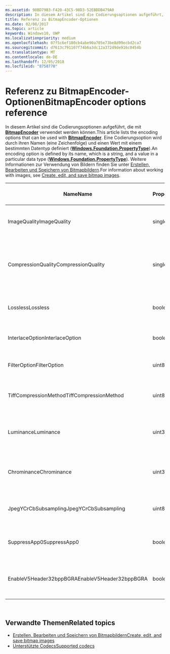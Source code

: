 ```yaml
---
ms.assetid: 98BD79B3-F420-43C5-98D3-52EBDDB479A0
description: In diesem Artikel sind die Codierungsoptionen aufgeführt, die mit BitmapEncoder verwendet werden können.
title: Referenz zu BitmapEncoder-Optionen
ms.date: 02/08/2017
ms.topic: article
keywords: Windows10, UWP
ms.localizationpriority: medium
ms.openlocfilehash: 07f5c6ef180cb4abe90a705e73be8d99ecbd2ca7
ms.sourcegitcommit: d7613c791107f74b6a3dc12a372d9de916c0454b
ms.translationtype: MT
ms.contentlocale: de-DE
ms.lasthandoff: 12/05/2018
ms.locfileid: "8758770"
---
```

# <a name="bitmapencoder-options-reference"></a><span data-ttu-id="af65a-104">Referenz zu BitmapEncoder-Optionen</span><span class="sxs-lookup"><span data-stu-id="af65a-104">BitmapEncoder options reference</span></span>


<span data-ttu-id="af65a-105">In diesem Artikel sind die Codierungsoptionen aufgeführt, die mit [**BitmapEncoder**](https://msdn.microsoft.com/library/windows/apps/br226206) verwendet werden können.</span><span class="sxs-lookup"><span data-stu-id="af65a-105">This article lists the encoding options that can be used with [**BitmapEncoder**](https://msdn.microsoft.com/library/windows/apps/br226206).</span></span> <span data-ttu-id="af65a-106">Eine Codierungsoption wird durch ihren Namen (eine Zeichenfolge) und einen Wert mit einem bestimmten Datentyp definiert ([**Windows.Foundation.PropertyType**](https://msdn.microsoft.com/library/windows/apps/br225871)).</span><span class="sxs-lookup"><span data-stu-id="af65a-106">An encoding option is defined by its name, which is a string, and a value in a particular data type ([**Windows.Foundation.PropertyType**](https://msdn.microsoft.com/library/windows/apps/br225871)).</span></span> <span data-ttu-id="af65a-107">Weitere Informationen zur Verwendung von Bildern finden Sie unter [Erstellen, Bearbeiten und Speichern von Bitmapbildern](imaging.md).</span><span class="sxs-lookup"><span data-stu-id="af65a-107">For information about working with images, see [Create, edit, and save bitmap images](imaging.md).</span></span>

| <span data-ttu-id="af65a-108">Name</span><span class="sxs-lookup"><span data-stu-id="af65a-108">Name</span></span>                    | <span data-ttu-id="af65a-109">PropertyType</span><span class="sxs-lookup"><span data-stu-id="af65a-109">PropertyType</span></span> | <span data-ttu-id="af65a-110">Verwendungshinweise</span><span class="sxs-lookup"><span data-stu-id="af65a-110">Usage notes</span></span>                                                                                        | <span data-ttu-id="af65a-111">Gültige Formate</span><span class="sxs-lookup"><span data-stu-id="af65a-111">Valid formats</span></span> |
|-------------------------|--------------|----------------------------------------------------------------------------------------------------|---------------|
| <span data-ttu-id="af65a-112">ImageQuality</span><span class="sxs-lookup"><span data-stu-id="af65a-112">ImageQuality</span></span>            | <span data-ttu-id="af65a-113">single</span><span class="sxs-lookup"><span data-stu-id="af65a-113">single</span></span>       | <span data-ttu-id="af65a-114">Gültige Werte von 0 bis 1,0</span><span class="sxs-lookup"><span data-stu-id="af65a-114">Valid values from 0 to 1.0.</span></span> <span data-ttu-id="af65a-115">Höhere Werte bedeuten höhere Qualität</span><span class="sxs-lookup"><span data-stu-id="af65a-115">Higher values indicate higher quality</span></span>                                 | <span data-ttu-id="af65a-116">JPEG, JPEG-XR</span><span class="sxs-lookup"><span data-stu-id="af65a-116">JPEG, JPEG-XR</span></span> |
| <span data-ttu-id="af65a-117">CompressionQuality</span><span class="sxs-lookup"><span data-stu-id="af65a-117">CompressionQuality</span></span>      | <span data-ttu-id="af65a-118">single</span><span class="sxs-lookup"><span data-stu-id="af65a-118">single</span></span>       | <span data-ttu-id="af65a-119">Gültige Werte von 0 bis 1,0</span><span class="sxs-lookup"><span data-stu-id="af65a-119">Valid values from 0 to 1.0.</span></span> <span data-ttu-id="af65a-120">Höhere Werte bedeuten ein effizienteres und langsameres Komprimierungsverfahren</span><span class="sxs-lookup"><span data-stu-id="af65a-120">Higher values indicate a more efficient and slower compression scheme</span></span> | <span data-ttu-id="af65a-121">TIFF</span><span class="sxs-lookup"><span data-stu-id="af65a-121">TIFF</span></span>          |
| <span data-ttu-id="af65a-122">Lossless</span><span class="sxs-lookup"><span data-stu-id="af65a-122">Lossless</span></span>                | <span data-ttu-id="af65a-123">boolean</span><span class="sxs-lookup"><span data-stu-id="af65a-123">boolean</span></span>      | <span data-ttu-id="af65a-124">Wenn dieser Wert auf „true“ festgelegt ist, wird die Option „ImageQuality“ ignoriert.</span><span class="sxs-lookup"><span data-stu-id="af65a-124">If this is set to true, the ImageQuality option is ignored</span></span>                                        | <span data-ttu-id="af65a-125">JPEG-XR</span><span class="sxs-lookup"><span data-stu-id="af65a-125">JPEG-XR</span></span>       |
| <span data-ttu-id="af65a-126">InterlaceOption</span><span class="sxs-lookup"><span data-stu-id="af65a-126">InterlaceOption</span></span>         | <span data-ttu-id="af65a-127">boolean</span><span class="sxs-lookup"><span data-stu-id="af65a-127">boolean</span></span>      | <span data-ttu-id="af65a-128">Gibt an, ob der Interlacemodus für das Bild verwendet wird</span><span class="sxs-lookup"><span data-stu-id="af65a-128">Whether to interlace the image</span></span>                                                                    | <span data-ttu-id="af65a-129">PNG</span><span class="sxs-lookup"><span data-stu-id="af65a-129">PNG</span></span>           |
| <span data-ttu-id="af65a-130">FilterOption</span><span class="sxs-lookup"><span data-stu-id="af65a-130">FilterOption</span></span>            | <span data-ttu-id="af65a-131">uint8</span><span class="sxs-lookup"><span data-stu-id="af65a-131">uint8</span></span>        | <span data-ttu-id="af65a-132">Verwenden Sie die [**PngFilterMode**](https://msdn.microsoft.com/library/windows/apps/br226389)-Enumeration.</span><span class="sxs-lookup"><span data-stu-id="af65a-132">Use the [**PngFilterMode**](https://msdn.microsoft.com/library/windows/apps/br226389) enumeration</span></span>                                | <span data-ttu-id="af65a-133">PNG</span><span class="sxs-lookup"><span data-stu-id="af65a-133">PNG</span></span>           |
| <span data-ttu-id="af65a-134">TiffCompressionMethod</span><span class="sxs-lookup"><span data-stu-id="af65a-134">TiffCompressionMethod</span></span>   | <span data-ttu-id="af65a-135">uint8</span><span class="sxs-lookup"><span data-stu-id="af65a-135">uint8</span></span>        | <span data-ttu-id="af65a-136">Verwenden Sie die [**TiffCompressionMode**](https://msdn.microsoft.com/library/windows/apps/br226399)-Enumeration.</span><span class="sxs-lookup"><span data-stu-id="af65a-136">Use the [**TiffCompressionMode**](https://msdn.microsoft.com/library/windows/apps/br226399) enumeration</span></span>                    | <span data-ttu-id="af65a-137">TIFF</span><span class="sxs-lookup"><span data-stu-id="af65a-137">TIFF</span></span>          |
| <span data-ttu-id="af65a-138">Luminance</span><span class="sxs-lookup"><span data-stu-id="af65a-138">Luminance</span></span>               | <span data-ttu-id="af65a-139">uint32Array</span><span class="sxs-lookup"><span data-stu-id="af65a-139">uint32Array</span></span>  | <span data-ttu-id="af65a-140">Ein Array mit 64Elementen, das die Quantifizierungskonstanten für die Leuchtdichte enthält</span><span class="sxs-lookup"><span data-stu-id="af65a-140">An array of 64 elements containing luminance quantization constants</span></span>                               | <span data-ttu-id="af65a-141">JPEG</span><span class="sxs-lookup"><span data-stu-id="af65a-141">JPEG</span></span>          |
| <span data-ttu-id="af65a-142">Chrominance</span><span class="sxs-lookup"><span data-stu-id="af65a-142">Chrominance</span></span>             | <span data-ttu-id="af65a-143">uint32Array</span><span class="sxs-lookup"><span data-stu-id="af65a-143">uint32Array</span></span>  | <span data-ttu-id="af65a-144">Ein Array mit 64Elementen, das die Quantifizierungskonstanten für die Chrominanz enthält</span><span class="sxs-lookup"><span data-stu-id="af65a-144">An array of 64 elements containing chrominance quantization constants</span></span>                             | <span data-ttu-id="af65a-145">JPEG</span><span class="sxs-lookup"><span data-stu-id="af65a-145">JPEG</span></span>          |
| <span data-ttu-id="af65a-146">JpegYCrCbSubsampling</span><span class="sxs-lookup"><span data-stu-id="af65a-146">JpegYCrCbSubsampling</span></span>    | <span data-ttu-id="af65a-147">uint8</span><span class="sxs-lookup"><span data-stu-id="af65a-147">uint8</span></span>        | <span data-ttu-id="af65a-148">Verwenden Sie die [**JpegSubsamplingMode**](https://msdn.microsoft.com/library/windows/apps/br226386)-Enumeration</span><span class="sxs-lookup"><span data-stu-id="af65a-148">Use the [**JpegSubsamplingMode**](https://msdn.microsoft.com/library/windows/apps/br226386) enumeration</span></span>                    | <span data-ttu-id="af65a-149">JPEG</span><span class="sxs-lookup"><span data-stu-id="af65a-149">JPEG</span></span>          |
| <span data-ttu-id="af65a-150">SuppressApp0</span><span class="sxs-lookup"><span data-stu-id="af65a-150">SuppressApp0</span></span>            | <span data-ttu-id="af65a-151">boolean</span><span class="sxs-lookup"><span data-stu-id="af65a-151">boolean</span></span>      | <span data-ttu-id="af65a-152">Gibt an, ob die Erstellung eines App0-Metadatenblocks unterdrückt wird</span><span class="sxs-lookup"><span data-stu-id="af65a-152">Whether to suppress the creation of an App0 metadata block</span></span>                                        | <span data-ttu-id="af65a-153">JPEG</span><span class="sxs-lookup"><span data-stu-id="af65a-153">JPEG</span></span>          |
| <span data-ttu-id="af65a-154">EnableV5Header32bppBGRA</span><span class="sxs-lookup"><span data-stu-id="af65a-154">EnableV5Header32bppBGRA</span></span> | <span data-ttu-id="af65a-155">boolean</span><span class="sxs-lookup"><span data-stu-id="af65a-155">boolean</span></span>      | <span data-ttu-id="af65a-156">Gibt an, ob die Codierung als Version5 des BMP-Formats erfolgen soll, die Alphawerte unterstützt.</span><span class="sxs-lookup"><span data-stu-id="af65a-156">Whether to encode to a version 5 BMP which supports alpha</span></span>                                         | <span data-ttu-id="af65a-157">BMP</span><span class="sxs-lookup"><span data-stu-id="af65a-157">BMP</span></span>           |

 

## <a name="related-topics"></a><span data-ttu-id="af65a-158">Verwandte Themen</span><span class="sxs-lookup"><span data-stu-id="af65a-158">Related topics</span></span>

* [<span data-ttu-id="af65a-159">Erstellen, Bearbeiten und Speichern von Bitmapbildern</span><span class="sxs-lookup"><span data-stu-id="af65a-159">Create, edit, and save bitmap images</span></span>](imaging.md)
* [<span data-ttu-id="af65a-160">Unterstützte Codecs</span><span class="sxs-lookup"><span data-stu-id="af65a-160">Supported codecs</span></span>](supported-codecs.md)

 




